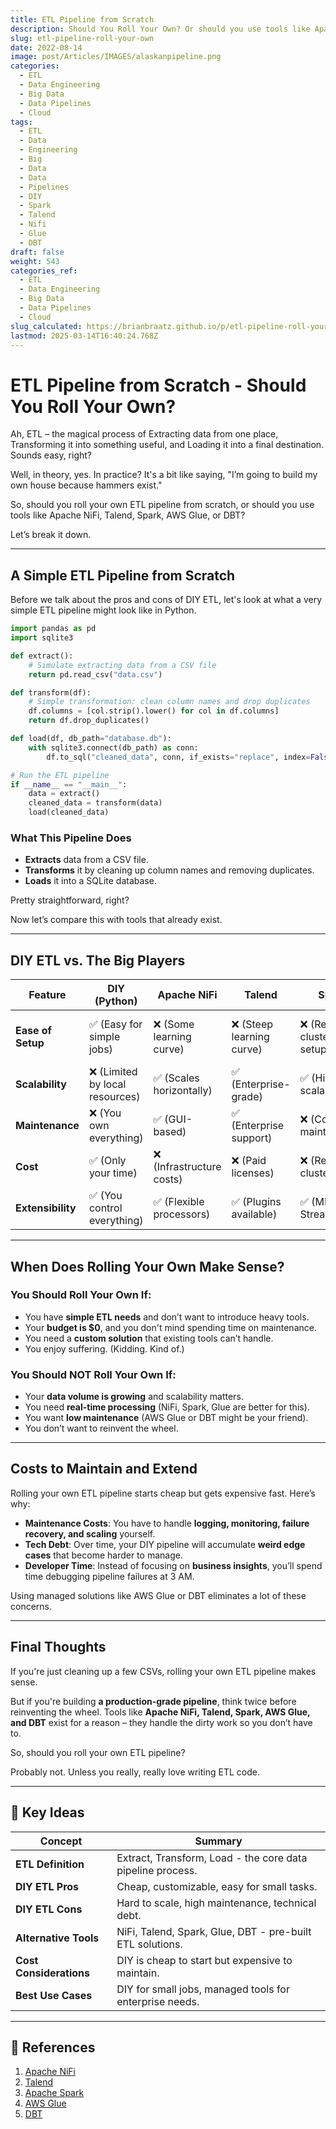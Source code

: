 ```yaml
---
title: ETL Pipeline from Scratch
description: Should You Roll Your Own? Or should you use tools like Apache NiFi, Talend, Spark, AWS Glue, or DBT
slug: etl-pipeline-roll-your-own
date: 2022-08-14
image: post/Articles/IMAGES/alaskanpipeline.png
categories:
  - ETL
  - Data Engineering
  - Big Data
  - Data Pipelines
  - Cloud
tags:
  - ETL
  - Data
  - Engineering
  - Big
  - Data
  - Data
  - Pipelines
  - DIY
  - Spark
  - Talend
  - Nifi
  - Glue
  - DBT
draft: false
weight: 543
categories_ref:
  - ETL
  - Data Engineering
  - Big Data
  - Data Pipelines
  - Cloud
slug_calculated: https://brianbraatz.github.io/p/etl-pipeline-roll-your-own
lastmod: 2025-03-14T16:40:24.768Z
---
```

# ETL Pipeline from Scratch - Should You Roll Your Own?

Ah, ETL – the magical process of Extracting data from one place, Transforming it into something useful, and Loading it into a final destination. Sounds easy, right?

Well, in theory, yes. In practice? It's a bit like saying, "I’m going to build my own house because hammers exist."

So, should you roll your own ETL pipeline from scratch, or should you use tools like Apache NiFi, Talend, Spark, AWS Glue, or DBT?

Let’s break it down.

***

## A Simple ETL Pipeline from Scratch

Before we talk about the pros and cons of DIY ETL, let's look at what a very simple ETL pipeline might look like in Python.

```python
import pandas as pd
import sqlite3

def extract():
    # Simulate extracting data from a CSV file
    return pd.read_csv("data.csv")

def transform(df):
    # Simple transformation: clean column names and drop duplicates
    df.columns = [col.strip().lower() for col in df.columns]
    return df.drop_duplicates()

def load(df, db_path="database.db"):
    with sqlite3.connect(db_path) as conn:
        df.to_sql("cleaned_data", conn, if_exists="replace", index=False)

# Run the ETL pipeline
if __name__ == "__main__":
    data = extract()
    cleaned_data = transform(data)
    load(cleaned_data)
```

### What This Pipeline Does

* **Extracts** data from a CSV file.
* **Transforms** it by cleaning up column names and removing duplicates.
* **Loads** it into a SQLite database.

Pretty straightforward, right?

Now let’s compare this with tools that already exist.

***

## DIY ETL vs. The Big Players

| Feature           | DIY (Python)                   | Apache NiFi              | Talend                   | Spark                      | AWS Glue                     | DBT                                          |
| ----------------- | ------------------------------ | ------------------------ | ------------------------ | -------------------------- | ---------------------------- | -------------------------------------------- |
| **Ease of Setup** | ✅ (Easy for simple jobs)       | ❌ (Some learning curve)  | ❌ (Steep learning curve) | ❌ (Requires cluster setup) | ✅ (Serverless, but AWS only) | ✅ (SQL-based)                                |
| **Scalability**   | ❌ (Limited by local resources) | ✅ (Scales horizontally)  | ✅ (Enterprise-grade)     | ✅ (Highly scalable)        | ✅ (Serverless)               | ✅ (Great for transformations)                |
| **Maintenance**   | ❌ (You own everything)         | ✅ (GUI-based)            | ✅ (Enterprise support)   | ❌ (Complex maintenance)    | ✅ (AWS handles infra)        | ✅ (Low maintenance)                          |
| **Cost**          | ✅ (Only your time)             | ❌ (Infrastructure costs) | ❌ (Paid licenses)        | ❌ (Requires clusters)      | ❌ (AWS pricing)              | ✅ (Cheap for transformations)                |
| **Extensibility** | ✅ (You control everything)     | ✅ (Flexible processors)  | ✅ (Plugins available)    | ✅ (ML, Streaming)          | ❌ (AWS-focused)              | ✅ (SQL-based, integrates with modern stacks) |

***

## When Does Rolling Your Own Make Sense?

### **You Should Roll Your Own If:**

* You have **simple ETL needs** and don’t want to introduce heavy tools.
* Your **budget is \$0**, and you don't mind spending time on maintenance.
* You need a **custom solution** that existing tools can’t handle.
* You enjoy suffering. (Kidding. Kind of.)

### **You Should NOT Roll Your Own If:**

* Your **data volume is growing** and scalability matters.
* You need **real-time processing** (NiFi, Spark, Glue are better for this).
* You want **low maintenance** (AWS Glue or DBT might be your friend).
* You don’t want to reinvent the wheel.

***

## Costs to Maintain and Extend

Rolling your own ETL pipeline starts cheap but gets expensive fast. Here’s why:

* **Maintenance Costs**: You have to handle **logging, monitoring, failure recovery, and scaling** yourself.
* **Tech Debt**: Over time, your DIY pipeline will accumulate **weird edge cases** that become harder to manage.
* **Developer Time**: Instead of focusing on **business insights**, you’ll spend time debugging pipeline failures at 3 AM.

Using managed solutions like AWS Glue or DBT eliminates a lot of these concerns.

***

## Final Thoughts

If you're just cleaning up a few CSVs, rolling your own ETL pipeline makes sense.

But if you're building **a production-grade pipeline**, think twice before reinventing the wheel. Tools like **Apache NiFi, Talend, Spark, AWS Glue, and DBT** exist for a reason – they handle the dirty work so you don’t have to.

So, should you roll your own ETL pipeline?

Probably not. Unless you really, really love writing ETL code.

***

## 🔑 Key Ideas

| Concept                 | Summary                                                    |
| ----------------------- | ---------------------------------------------------------- |
| **ETL Definition**      | Extract, Transform, Load - the core data pipeline process. |
| **DIY ETL Pros**        | Cheap, customizable, easy for small tasks.                 |
| **DIY ETL Cons**        | Hard to scale, high maintenance, technical debt.           |
| **Alternative Tools**   | NiFi, Talend, Spark, Glue, DBT - pre-built ETL solutions.  |
| **Cost Considerations** | DIY is cheap to start but expensive to maintain.           |
| **Best Use Cases**      | DIY for small jobs, managed tools for enterprise needs.    |

***

## 🔗 References

1. [Apache NiFi](https://nifi.apache.org/)
2. [Talend](https://www.talend.com/)
3. [Apache Spark](https://spark.apache.org/)
4. [AWS Glue](https://aws.amazon.com/glue/)
5. [DBT](https://www.getdbt.com/)
